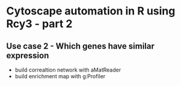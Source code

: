 # Cytoscape automation in R using Rcy3 - part 2 
## Use case 2 - Which genes have similar expression
- build correaltion network with aMatReader
- build enrichment map with g:Profiler
